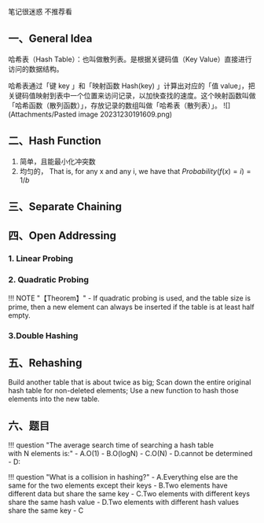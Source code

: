笔记很迷惑 不推荐看
## 一、General Idea
哈希表（Hash Table）：也叫做散列表。是根据关键码值（Key Value）直接进行访问的数据结构。

哈希表通过「键 key 」和「映射函数 Hash(key) 」计算出对应的「值 value」，把关键码值映射到表中一个位置来访问记录，以加快查找的速度。这个映射函数叫做「哈希函数（散列函数）」，存放记录的数组叫做「哈希表（散列表）」。
![](Attachments/Pasted image 20231230191609.png)
## 二、Hash Function
1. 简单，且能最小化冲突数
2. 均匀的， That is, for any x and any i, we have that $Probability(f(x)=i)=1/b$
## 三、Separate Chaining
## 四、Open Addressing
### 1. Linear Probing
### 2. Quadratic Probing

!!! NOTE "【Theorem】"
    - If quadratic probing is used, and the table size is prime, then a new element can always be inserted if the table is at least half empty.
### 3.Double Hashing
## 五、Rehashing
Build another table that is about twice as big;
Scan down the entire original hash table for non-deleted elements;
Use a new function to hash those elements into the new table.

## 六、题目
!!! question "The average search time of searching a hash table with N elements is:"
    - A.O(1)
    - B.O(logN)
    - C.O(N)
    - D.cannot be determined
    - D:

!!! question "What is a collision in hashing?"
    - A.Everything else are the same for the two elements except their keys
    - B.Two elements have different data but share the same key
    - C.Two elements with different keys share the same hash value
    - D.Two elements with different hash values share the same key
    - C
 

